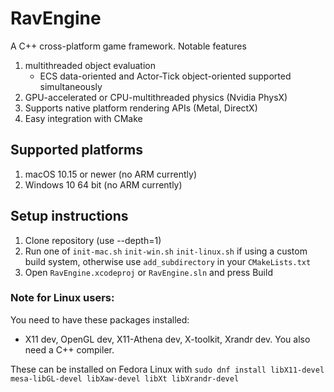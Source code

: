 # RavEngine
A C++ cross-platform game framework. Notable features
1. multithreaded object evaluation 
   - ECS data-oriented and Actor-Tick object-oriented supported simultaneously
2. GPU-accelerated or CPU-multithreaded physics (Nvidia PhysX)
3. Supports native platform rendering APIs (Metal, DirectX)
4. Easy integration with CMake

## Supported platforms
1. macOS 10.15 or newer (no ARM currently)
2. Windows 10 64 bit (no ARM currently)

## Setup instructions
1. Clone repository (use --depth=1)
2. Run one of `init-mac.sh` `init-win.sh` `init-linux.sh` if using a custom build system, otherwise use `add_subdirectory` in your `CMakeLists.txt` 
3. Open `RavEngine.xcodeproj` or `RavEngine.sln` and press Build

### Note for Linux users:
You need to have these packages installed: 
 - X11 dev, OpenGL dev, X11-Athena dev, X-toolkit, Xrandr dev.
You also need a C++ compiler.

These can be installed on Fedora Linux with `sudo dnf install libX11-devel mesa-libGL-devel libXaw-devel libXt libXrandr-devel`
